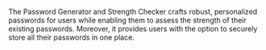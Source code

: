The Password Generator and Strength Checker crafts robust, personalized passwords for users while enabling them to assess the strength of their existing passwords. Moreover, it provides users with the option to securely store all their passwords in one place.
